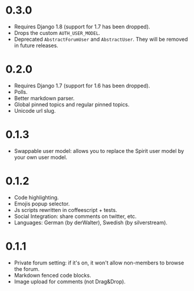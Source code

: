 0.3.0
==================

* Requires Django 1.8 (support for 1.7 has been dropped).
* Drops the custom `AUTH_USER_MODEL`.
* Deprecated `AbstractForumUser` and `AbstractUser`. They will be removed in future releases.

0.2.0
==================

* Requires Django 1.7 (support for 1.6 has been dropped).
* Polls.
* Better markdown parser.
* Global pinned topics and regular pinned topics.
* Unicode url slug.

0.1.3
==================

* Swappable user model: allows you to replace the Spirit user model by your own user model.

0.1.2
==================

* Code highlighting.
* Emojis popup selector.
* Js scripts rewritten in coffeescript + tests.
* Social Integration: share comments on twitter, etc.
* Languages: German (by derWalter), Swedish (by silverstream).

0.1.1
==================

* Private forum setting: if it's on, it won't allow non-members to browse the forum.
* Markdown fenced code blocks.
* Image upload for comments (not Drag&Drop).
